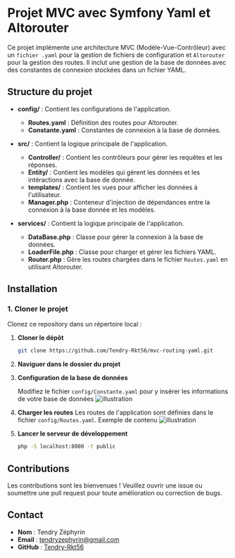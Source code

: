 # Projet MVC avec Symfony Yaml et Altorouter

Ce projet implémente une architecture MVC (Modèle-Vue-Contrôleur) avec un `fichier .yaml` pour la gestion de fichiers de configuration et `Altorouter` pour la gestion des routes. Il inclut une gestion de la base de données avec des constantes de connexion stockées dans un fichier YAML.

## Structure du projet

- **config/** : Contient les configurations de l'application.
     - **Routes.yaml** : Définition des routes pour Altorouter.
     - **Constante.yaml** : Constantes de connexion à la base de données.

- **src/** : Contient la logique principale de l'application.
     - **Controller/** : Contient les contrôleurs pour gérer les requêtes et les réponses.
     - **Entity/** : Contient les modèles qui gèrent les données et les intéractions avec la base de donnée.
     - **templates/** : Contient les vues pour afficher les données à l'utilisateur.
     - **Manager.php** : Conteneur d'injection de dépendances entre la connexion à la base donnée et les modèles.
     
- **services/** : Contient la logique principale de l'application.
     - **DataBase.php** :  Classe pour gérer la connexion à la base de données.
     - **LoaderFile.php** : Classe pour charger et gérer les fichiers YAML.
     - **Router.php** : Gère les routes chargées dans le fichier `Routes.yaml` en utilisant Altorouter.

## Installation

### 1. Cloner le projet

Clonez ce repository dans un répertoire local :

1. **Cloner le dépôt**

   ```bash
   git clone https://github.com/Tendry-Rkt56/mvc-routing-yaml.git

2. **Naviguer dans le dossier du projet**

3. **Configuration de la base de données** 

     Modifiez le fichier `config/Constante.yaml` pour y insérer les informations de votre base de données
     ![illustration](illustrations/constante.png)

4. **Charger les routes**
    Les routes de l'application sont définies dans le fichier `config/Routes.yaml`. Exemple de contenu
    ![illustration](illustrations/routes.png)

5. **Lancer le serveur de développement**
    
   ```bash
   php -S localhost:8000 -t public

## Contributions
Les contributions sont les bienvenues ! Veuillez ouvrir une issue ou soumettre une pull request pour toute amélioration ou correction de bugs.

## Contact
- **Nom** : Tendry Zéphyrin
- **Email** : tendryzephyrin@gmail.com
- **GitHub** : [Tendry-Rkt56](https://github.com/Tendry-Rkt56)
